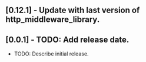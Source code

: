 ## [0.12.1] - Update with last version of http_middleware_library.

## [0.0.1] - TODO: Add release date.

* TODO: Describe initial release.
